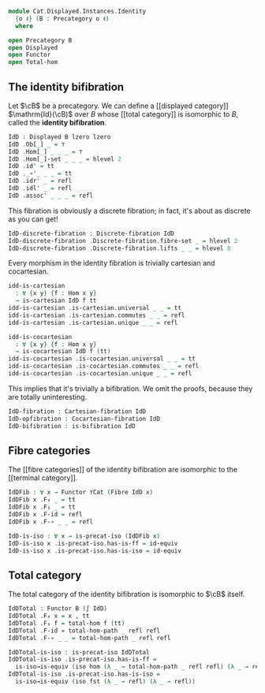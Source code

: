 <!--
```agda
open import Cat.Displayed.Cartesian.Discrete
open import Cat.Instances.Shape.Terminal
open import Cat.Displayed.Bifibration
open import Cat.Displayed.Cocartesian
open import Cat.Displayed.Cartesian
open import Cat.Functor.Equivalence
open import Cat.Displayed.Fibre
open import Cat.Displayed.Total
open import Cat.Displayed.Base
open import Cat.Prelude
```
-->

```agda
module Cat.Displayed.Instances.Identity
  {o ℓ} (B : Precategory o ℓ)
  where

open Precategory B
open Displayed
open Functor
open Total-hom
```

## The identity bifibration

Let $\cB$ be a precategory. We can define a [[displayed category]]
$\mathrm{Id}(\cB)$ over $B$ whose [[total category]] is isomorphic to
$B$, called the **identity bifibration**.

```agda
IdD : Displayed B lzero lzero
IdD .Ob[_] _ = ⊤
IdD .Hom[_] _ _ _ = ⊤
IdD .Hom[_]-set _ _ _ = hlevel 2
IdD .id' = tt
IdD ._∘'_ _ _ = tt
IdD .idr' _ = refl
IdD .idl' _ = refl
IdD .assoc' _ _ _ = refl
```

This fibration is obviously a discrete fibration; in fact, it's about as
discrete as you can get!

```agda
IdD-discrete-fibration : Discrete-fibration IdD
IdD-discrete-fibration .Discrete-fibration.fibre-set _ = hlevel 2
IdD-discrete-fibration .Discrete-fibration.lifts _ _ = hlevel 0
```

Every morphism in the identity fibration is trivially cartesian and
cocartesian.

```agda
idd-is-cartesian
  : ∀ {x y} {f : Hom x y}
  → is-cartesian IdD f tt
idd-is-cartesian .is-cartesian.universal _ _ = tt
idd-is-cartesian .is-cartesian.commutes _ _ = refl
idd-is-cartesian .is-cartesian.unique _ _ = refl

idd-is-cocartesian
  : ∀ {x y} {f : Hom x y}
  → is-cocartesian IdD f (tt)
idd-is-cocartesian .is-cocartesian.universal _ _ = tt
idd-is-cocartesian .is-cocartesian.commutes _ _ = refl
idd-is-cocartesian .is-cocartesian.unique _ _ = refl
```

This implies that it's trivially a bifibration. We omit the proofs, because they
are totally uninteresting.

```agda
IdD-fibration : Cartesian-fibration IdD
IdD-opfibration : Cocartesian-fibration IdD
IdD-bifibration : is-bifibration IdD
```
<!--
```agda
IdD-fibration .Cartesian-fibration.has-lift f y' .Cartesian-lift.x' = tt
IdD-fibration .Cartesian-fibration.has-lift f y' .Cartesian-lift.lifting = tt
IdD-fibration .Cartesian-fibration.has-lift f y' .Cartesian-lift.cartesian =
  idd-is-cartesian

IdD-opfibration .Cocartesian-fibration.has-lift f x' .Cocartesian-lift.y' = tt
IdD-opfibration .Cocartesian-fibration.has-lift f x' .Cocartesian-lift.lifting = tt
IdD-opfibration .Cocartesian-fibration.has-lift f x' .Cocartesian-lift.cocartesian =
  idd-is-cocartesian

IdD-bifibration .is-bifibration.fibration = IdD-fibration
IdD-bifibration .is-bifibration.opfibration = IdD-opfibration
```
-->

## Fibre categories

The [[fibre categories]] of the identity bifibration are isomorphic to
the [[terminal category]].

```agda
IdDFib : ∀ x → Functor ⊤Cat (Fibre IdD x)
IdDFib x .F₀ _ = tt
IdDFib x .F₁ _ = tt
IdDFib x .F-id = refl
IdDFib x .F-∘ _ _ = refl

IdD-is-iso : ∀ x → is-precat-iso (IdDFib x)
IdD-is-iso x .is-precat-iso.has-is-ff = id-equiv
IdD-is-iso x .is-precat-iso.has-is-iso = id-equiv
```

## Total category

The total category of the identity bifibration is isomorphic to $\cB$
itself.

```agda
IdDTotal : Functor B (∫ IdD)
IdDTotal .F₀ x = x , tt
IdDTotal .F₁ f = total-hom f (tt)
IdDTotal .F-id = total-hom-path _ refl refl
IdDTotal .F-∘ _ _ = total-hom-path _ refl refl

IdDTotal-is-iso : is-precat-iso IdDTotal
IdDTotal-is-iso .is-precat-iso.has-is-ff =
  is-iso→is-equiv (iso hom (λ _ → total-hom-path _ refl refl) (λ _ → refl))
IdDTotal-is-iso .is-precat-iso.has-is-iso =
  is-iso→is-equiv (iso fst (λ _ → refl) (λ _ → refl))
```

<!--
  [TODO: Reed M, 19/04/2023] Show that this is a left/right unit to composition
  of displayed categories once we have equivalence/isomorphism of displayed categories.
-->
